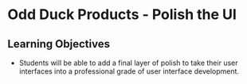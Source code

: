 # Odd Duck Products - Polish the UI

## Learning Objectives

- Students will be able to add a final layer of polish to take their user interfaces into a professional grade of user interface development.
